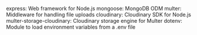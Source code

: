 express: Web framework for Node.js
mongoose: MongoDB ODM
multer: Middleware for handling file uploads
cloudinary: Cloudinary SDK for Node.js
multer-storage-cloudinary: Cloudinary storage engine for Multer
dotenv: Module to load environment variables from a .env file
